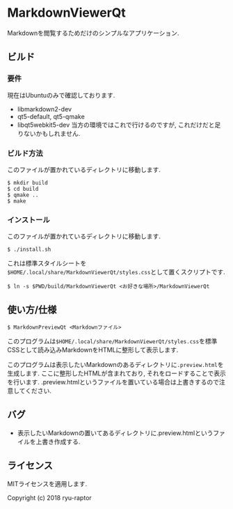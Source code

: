 # MarkdownViewerQt

Markdownを閲覧するためだけのシンプルなアプリケーション.

## ビルド

### 要件
現在はUbuntuのみで確認しております.

* libmarkdown2-dev
* qt5-default, qt5-qmake
* libqt5webkit5-dev
当方の環境ではこれで行けるのですが, これだけだと足りないかもしれません.

### ビルド方法
このファイルが置かれているディレクトリに移動します.

~~~
$ mkdir build
$ cd build
$ qmake ..
$ make
~~~

### インストール
このファイルが置かれているディレクトリに移動します.

~~~
$ ./install.sh
~~~

これは標準スタイルシートを`$HOME/.local/share/MarkdownViewerQt/styles.css`として置くスクリプトです.

~~~
$ ln -s $PWD/build/MarkdownViewerQt <お好きな場所>/MarkdownViewerQt
~~~


## 使い方/仕様
~~~
$ MarkdownPreviewQt <Markdownファイル>
~~~

このプログラムは`$HOME/.local/share/MarkdownViewerQt/styles.css`を標準CSSとして読み込みMarkdownをHTMLに整形して表示します.

このプログラムは表示したいMarkdownのあるディレクトリに`.preview.html`を生成します. ここに整形したHTMLが含まれており, それをロードすることで表示を行います. .preview.htmlというファイルを置いている場合は上書きするので注意してください.

## バグ
* 表示したいMarkdownの置いてあるディレクトリに.preview.htmlというファイルを上書き作成する.

## ライセンス
MITライセンスを適用します.

Copyright (c) 2018 ryu-raptor
